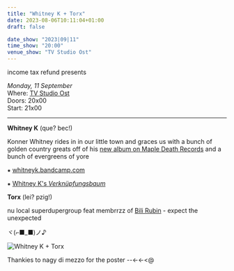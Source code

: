 ```yaml
---
title: "Whitney K + Torx"
date: 2023-08-06T10:11:04+01:00
draft: false

date_show: "2023|09|11"
time_show: "20:00"
venue_show: "TV Studio Ost"
---
```


income tax refund presents

_Monday, 11 September_
\
Where: [TV Studio Ost](https://hitness.club/)
\
Doors: 20x00
\
Start: 21x00

---

**Whitney K** (que? bec!)

Konner Whitney rides in in our little town and graces us with a bunch of golden country greats off of his [new album on Maple Death Records](https://whitneyk.bandcamp.com/album/hard-to-be-a-god) and a bunch of evergreens of yore

⁕ [whitneyk.bandcamp.com](https://whitneyk.bandcamp.com)

⁕ [Whitney K's *Verknüpfungsbaum*](https://linktr.ee/Whitney_K)


**Torx** (lei? pzig!)

nu local superdupergroup feat membrrzz of [Bili Rubin](https://ubac.bandcamp.com/album/conceptually-inconvenient) - expect the unexpected 

ヾ(⌐■_■)ノ♪


![Whitney K + Torx](../../posters/2023-09-11.jpg)

Thankies to nagy di mezzo for the poster --<-<-<@